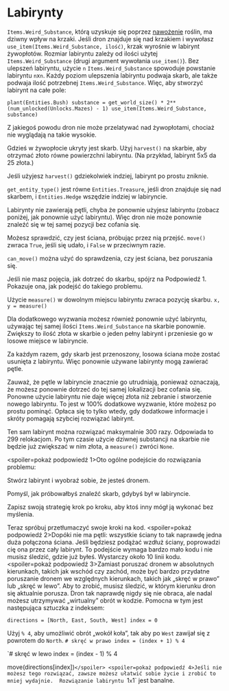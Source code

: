 # Labirynty
`Items.Weird_Substance`, którą uzyskuje się poprzez [nawożenie](docs/unlocks/fertilizer.md) roślin, ma dziwny wpływ na krzaki. Jeśli dron znajduje się nad krzakiem i wywołasz `use_item(Items.Weird_Substance, ilość)`, krzak wyrośnie w labirynt żywopłotów.
Rozmiar labiryntu zależy od ilości użytej `Items.Weird_Substance` (drugi argument wywołania `use_item()`).
Bez ulepszeń labiryntu, użycie `n` `Items.Weird_Substance` spowoduje powstanie labiryntu `n`x`n`. Każdy poziom ulepszenia labiryntu podwaja skarb, ale także podwaja ilość potrzebnej `Items.Weird_Substance`. 
Więc, aby stworzyć labirynt na całe pole:

`plant(Entities.Bush)
substance = get_world_size() * 2**(num_unlocked(Unlocks.Mazes) - 1)
use_item(Items.Weird_Substance, substance)`


Z jakiegoś powodu dron nie może przelatywać nad żywopłotami, chociaż nie wyglądają na takie wysokie.

Gdzieś w żywopłocie ukryty jest skarb. Użyj `harvest()` na skarbie, aby otrzymać złoto równe powierzchni labiryntu. (Na przykład, labirynt 5x5 da 25 złota.)

Jeśli użyjesz `harvest()` gdziekolwiek indziej, labirynt po prostu zniknie.

`get_entity_type()` jest równe `Entities.Treasure`, jeśli dron znajduje się nad skarbem, i `Entities.Hedge` wszędzie indziej w labiryncie.

Labirynty nie zawierają pętli, chyba że ponownie użyjesz labiryntu (zobacz poniżej, jak ponownie użyć labiryntu). Więc dron nie może ponownie znaleźć się w tej samej pozycji bez cofania się.

Możesz sprawdzić, czy jest ściana, próbując przez nią przejść. 
`move()` zwraca `True`, jeśli się udało, i `False` w przeciwnym razie.

`can_move()` można użyć do sprawdzenia, czy jest ściana, bez poruszania się.

Jeśli nie masz pojęcia, jak dotrzeć do skarbu, spójrz na Podpowiedź 1. Pokazuje ona, jak podejść do takiego problemu.

Użycie `measure()` w dowolnym miejscu labiryntu zwraca pozycję skarbu.
`x, y = measure()`

Dla dodatkowego wyzwania możesz również ponownie użyć labiryntu, używając tej samej ilości `Items.Weird_Substance` na skarbie ponownie. 
Zwiększy to ilość złota w skarbie o jeden pełny labirynt i przeniesie go w losowe miejsce w labiryncie.

Za każdym razem, gdy skarb jest przenoszony, losowa ściana może zostać usunięta z labiryntu. Więc ponownie używane labirynty mogą zawierać pętle.

Zauważ, że pętle w labiryncie znacznie go utrudniają, ponieważ oznaczają, że możesz ponownie dotrzeć do tej samej lokalizacji bez cofania się.
Ponowne użycie labiryntu nie daje więcej złota niż zebranie i stworzenie nowego labiryntu.
To jest w 100% dodatkowe wyzwanie, które możesz po prostu pominąć.
Opłaca się to tylko wtedy, gdy dodatkowe informacje i skróty pomagają szybciej rozwiązać labirynt.

Ten sam labirynt można rozwiązać maksymalnie 300 razy. Odpowiada to 299 relokacjom. Po tym czasie użycie dziwnej substancji na skarbie nie będzie już zwiększać w nim złota, a `measure()` zwróci `None`.

<spoiler=pokaż podpowiedź 1>Oto ogólne podejście do rozwiązania problemu:

Stwórz labirynt i wyobraź sobie, że jesteś dronem.

Pomyśl, jak próbowałbyś znaleźć skarb, gdybyś był w labiryncie.

Zapisz swoją strategię krok po kroku, aby ktoś inny mógł ją wykonać bez myślenia.

Teraz spróbuj przetłumaczyć swoje kroki na kod.
</spoiler>
<spoiler=pokaż podpowiedź 2>Dopóki nie ma pętli: wszystkie ściany to tak naprawdę jedna duża połączona ściana. Jeśli będziesz podążać wzdłuż ściany, poprowadzi cię ona przez cały labirynt.
To podejście wymaga bardzo mało kodu i nie musisz śledzić, gdzie już byłeś. Wystarczy około 10 linii kodu.</spoiler>
<spoiler=pokaż podpowiedź 3>Zamiast poruszać dronem w absolutnych kierunkach, takich jak wschód czy zachód, może być bardzo przydatne poruszanie dronem we względnych kierunkach, takich jak „skręć w prawo” lub „skręć w lewo”. Aby to zrobić, musisz śledzić, w którym kierunku dron się aktualnie porusza. Dron tak naprawdę nigdy się nie obraca, ale nadal możesz utrzymywać „wirtualny” obrót w kodzie.
Pomocna w tym jest następująca sztuczka z indeksem:

`directions = [North, East, South, West]
index = 0`

Użyj `% 4`, aby umożliwić obrót „wokół koła”, tak aby po `West` zawijał się z powrotem do `North`.
`# skręć w prawo
index = (index + 1) % 4`

`# skręć w lewo
index = (index - 1) % 4

move(directions[index])`</spoiler>
<spoiler=pokaż podpowiedź 4>Jeśli nie możesz tego rozwiązać, zawsze możesz ułatwić sobie życie i zrobić to mniej wydajnie. 
Rozwiązanie labiryntu `1`x`1` jest banalne.</spoiler>